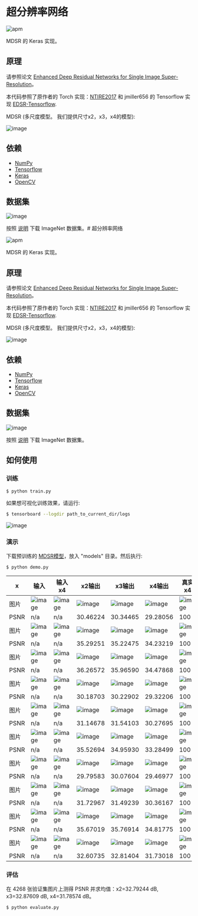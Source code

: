 # 超分辨率网络

![apm](https://img.shields.io/apm/l/vim-mode.svg)

MDSR 的 Keras 实现。

## 原理

请参照论文 [Enhanced Deep Residual Networks for Single Image Super-Resolution](https://arxiv.org/pdf/1707.02921.pdf)。

本代码参照了原作者的 Torch 实现：[NTIRE2017](https://github.com/LimBee/NTIRE2017) 和 jmiller656 的 Tensorflow 实现 [EDSR-Tensorflow](https://github.com/jmiller656/EDSR-Tensorflow).

MDSR (多尺度模型。 我们提供尺寸x2，x3，x4的模型):

![image](https://github.com/foamliu/MDSR/raw/master/images/MDSR.png)

## 依赖
- [NumPy](http://docs.scipy.org/doc/numpy-1.10.1/user/install.html)
- [Tensorflow](https://www.tensorflow.org/versions/r0.8/get_started/os_setup.html)
- [Keras](https://keras.io/#installation)
- [OpenCV](https://opencv-python-tutroals.readthedocs.io/en/latest/)

## 数据集

![image](https://github.com/foamliu/MDSR/raw/master/images/imagenet.png)

按照 [说明](https://github.com/foamliu/ImageNet-Downloader) 下载 ImageNet 数据集。# 超分辨率网络

![apm](https://img.shields.io/apm/l/vim-mode.svg)

MDSR 的 Keras 实现。

## 原理

请参照论文 [Enhanced Deep Residual Networks for Single Image Super-Resolution](https://arxiv.org/pdf/1707.02921.pdf)。

本代码参照了原作者的 Torch 实现：[NTIRE2017](https://github.com/LimBee/NTIRE2017) 和 jmiller656 的 Tensorflow 实现 [EDSR-Tensorflow](https://github.com/jmiller656/EDSR-Tensorflow).

MDSR (多尺度模型。 我们提供尺寸x2，x3，x4的模型):

![image](https://github.com/foamliu/MDSR/raw/master/images/MDSR.png)

## 依赖
- [NumPy](http://docs.scipy.org/doc/numpy-1.10.1/user/install.html)
- [Tensorflow](https://www.tensorflow.org/versions/r0.8/get_started/os_setup.html)
- [Keras](https://keras.io/#installation)
- [OpenCV](https://opencv-python-tutroals.readthedocs.io/en/latest/)

## 数据集

![image](https://github.com/foamliu/MDSR/raw/master/images/imagenet.png)

按照 [说明](https://github.com/foamliu/ImageNet-Downloader) 下载 ImageNet 数据集。


## 如何使用


### 训练
```bash
$ python train.py
```

如果想可视化训练效果，请运行:
```bash
$ tensorboard --logdir path_to_current_dir/logs
```

![image](https://github.com/foamliu/MDSR/raw/master/images/learning_curve.png)

### 演示

下载预训练的 [MDSR模型](https://github.com/foamliu/MDSR/releases/download/v1.0/model.16-21.4264.hdf5)，放入 "models" 目录。然后执行:


```bash
$ python demo.py
```

|x|输入|输入x4|x2输出|x3输出|x4输出|真实x4|
|---|---|---|---|---|---|---|
|图片|![image](https://github.com/foamliu/MDSR/raw/master/images/0_input.png)|![image](https://github.com/foamliu/MDSR/raw/master/images/0_input_x4.png)|![image](https://github.com/foamliu/MDSR/raw/master/images/0_out_x2.png)|![image](https://github.com/foamliu/MDSR/raw/master/images/0_out_x3.png)|![image](https://github.com/foamliu/MDSR/raw/master/images/0_out_x4.png)|![image](https://github.com/foamliu/MDSR/raw/master/images/0_gt.png)|
|PSNR|n/a|n/a|30.46224|30.34465|29.28056|100|
|图片|![image](https://github.com/foamliu/MDSR/raw/master/images/1_input.png)|![image](https://github.com/foamliu/MDSR/raw/master/images/1_input_x4.png)|![image](https://github.com/foamliu/MDSR/raw/master/images/1_out_x2.png)|![image](https://github.com/foamliu/MDSR/raw/master/images/1_out_x3.png)|![image](https://github.com/foamliu/MDSR/raw/master/images/1_out_x4.png)|![image](https://github.com/foamliu/MDSR/raw/master/images/1_gt.png)|
|PSNR|n/a|n/a|35.29251|35.22475|34.23219|100|
|图片|![image](https://github.com/foamliu/MDSR/raw/master/images/2_input.png)|![image](https://github.com/foamliu/MDSR/raw/master/images/2_input_x4.png)|![image](https://github.com/foamliu/MDSR/raw/master/images/2_out_x2.png)|![image](https://github.com/foamliu/MDSR/raw/master/images/2_out_x3.png)|![image](https://github.com/foamliu/MDSR/raw/master/images/2_out_x4.png)|![image](https://github.com/foamliu/MDSR/raw/master/images/2_gt.png)|
|PSNR|n/a|n/a|36.26572|35.96590|34.47868|100|
|图片|![image](https://github.com/foamliu/MDSR/raw/master/images/3_input.png)|![image](https://github.com/foamliu/MDSR/raw/master/images/3_input_x4.png)|![image](https://github.com/foamliu/MDSR/raw/master/images/3_out_x2.png)|![image](https://github.com/foamliu/MDSR/raw/master/images/3_out_x3.png)|![image](https://github.com/foamliu/MDSR/raw/master/images/3_out_x4.png)|![image](https://github.com/foamliu/MDSR/raw/master/images/3_gt.png)|
|PSNR|n/a|n/a|30.18703|30.22902|29.32206|100|
|图片|![image](https://github.com/foamliu/MDSR/raw/master/images/4_input.png)|![image](https://github.com/foamliu/MDSR/raw/master/images/4_input_x4.png)|![image](https://github.com/foamliu/MDSR/raw/master/images/4_out_x2.png)|![image](https://github.com/foamliu/MDSR/raw/master/images/4_out_x3.png)|![image](https://github.com/foamliu/MDSR/raw/master/images/4_out_x4.png)|![image](https://github.com/foamliu/MDSR/raw/master/images/4_gt.png)|
|PSNR|n/a|n/a|31.14678|31.54103|30.27695|100|
|图片|![image](https://github.com/foamliu/MDSR/raw/master/images/5_input.png)|![image](https://github.com/foamliu/MDSR/raw/master/images/5_input_x4.png)|![image](https://github.com/foamliu/MDSR/raw/master/images/5_out_x2.png)|![image](https://github.com/foamliu/MDSR/raw/master/images/5_out_x3.png)|![image](https://github.com/foamliu/MDSR/raw/master/images/5_out_x4.png)|![image](https://github.com/foamliu/MDSR/raw/master/images/5_gt.png)|
|PSNR|n/a|n/a|35.52694|34.95930|33.28499|100|
|图片|![image](https://github.com/foamliu/MDSR/raw/master/images/6_input.png)|![image](https://github.com/foamliu/MDSR/raw/master/images/6_input_x4.png)|![image](https://github.com/foamliu/MDSR/raw/master/images/6_out_x2.png)|![image](https://github.com/foamliu/MDSR/raw/master/images/6_out_x3.png)|![image](https://github.com/foamliu/MDSR/raw/master/images/6_out_x4.png)|![image](https://github.com/foamliu/MDSR/raw/master/images/6_gt.png)|
|PSNR|n/a|n/a|29.79583|30.07604|29.46977|100|
|图片|![image](https://github.com/foamliu/MDSR/raw/master/images/7_input.png)|![image](https://github.com/foamliu/MDSR/raw/master/images/7_input_x4.png)|![image](https://github.com/foamliu/MDSR/raw/master/images/7_out_x2.png)|![image](https://github.com/foamliu/MDSR/raw/master/images/7_out_x3.png)|![image](https://github.com/foamliu/MDSR/raw/master/images/7_out_x4.png)|![image](https://github.com/foamliu/MDSR/raw/master/images/7_gt.png)|
|PSNR|n/a|n/a|31.72967|31.49239|30.36167|100|
|图片|![image](https://github.com/foamliu/MDSR/raw/master/images/8_input.png)|![image](https://github.com/foamliu/MDSR/raw/master/images/8_input_x4.png)|![image](https://github.com/foamliu/MDSR/raw/master/images/8_out_x2.png)|![image](https://github.com/foamliu/MDSR/raw/master/images/8_out_x3.png)|![image](https://github.com/foamliu/MDSR/raw/master/images/8_out_x4.png)|![image](https://github.com/foamliu/MDSR/raw/master/images/8_gt.png)|
|PSNR|n/a|n/a|35.67019|35.76914|34.81775|100|
|图片|![image](https://github.com/foamliu/MDSR/raw/master/images/9_input.png)|![image](https://github.com/foamliu/MDSR/raw/master/images/9_input_x4.png)|![image](https://github.com/foamliu/MDSR/raw/master/images/9_out_x2.png)|![image](https://github.com/foamliu/MDSR/raw/master/images/9_out_x3.png)|![image](https://github.com/foamliu/MDSR/raw/master/images/9_out_x4.png)|![image](https://github.com/foamliu/MDSR/raw/master/images/9_gt.png)|
|PSNR|n/a|n/a|32.60735|32.81404|31.73018|100|

### 评估

在 4268 张验证集图片上测得 PSNR 并求均值：x2=32.79244 dB, x3=32.87609 dB, x4=31.78574 dB。

```bash
$ python evaluate.py
```


